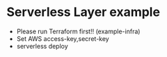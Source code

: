 # Serverless Layer example
- Please run Terraform first!! (example-infra)
- Set AWS access-key,secret-key
- serverless deploy